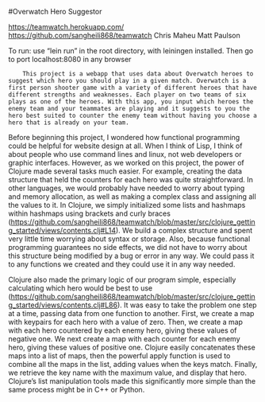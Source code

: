 ﻿#Overwatch Hero Suggestor


https://teamwatch.herokuapp.com/
https://github.com/sangheili868/teamwatch 
Chris Maheu
Matt Paulson


To run: use “lein run” in the root directory, with leiningen installed. Then go to port localhost:8080 in any browser


        This project is a webapp that uses data about Overwatch heroes to suggest which hero you should play in a given match. Overwatch is a first person shooter game with a variety of different heroes that have different strengths and weaknesses. Each player on two teams of six plays as one of the heroes. With this app, you input which heroes the enemy team and your teammates are playing and it suggests to you the hero best suited to counter the enemy team without having you choose a hero that is already on your team.
        
Before beginning this project, I wondered how functional programming could be helpful for website design at all. When I think of Lisp, I think of about people who use command lines and linux, not web developers or graphic interfaces. However, as we worked on this project, the power of Clojure made several tasks much easier. For example, creating the data structure that held the counters for each hero was quite straightforward. In other languages, we would probably have needed to worry about typing and memory allocation, as well as making a complex class and assigning all the values to it. In Clojure, we simply initialized some lists and hashmaps within hashmaps using brackets and curly braces (https://github.com/sangheili868/teamwatch/blob/master/src/clojure_getting_started/views/contents.clj#L14). We build a complex structure and spent very little time worrying about syntax or storage. Also, because functional programming guarantees no side effects, we did not have to worry about this structure being modified by a bug or error in any way. We could pass it to any functions we created and they could use it in any way needed.


Clojure also made the primary logic of our program simple, especially calculating which hero would be best to use (https://github.com/sangheili868/teamwatch/blob/master/src/clojure_getting_started/views/contents.clj#L86). It was easy to take the problem one step at a time, passing data from one function to another. First, we create a map with keypairs for each hero with a value of zero. Then, we create a map with each hero countered by each enemy hero, giving these values of negative one. We next create a map with each counter for each enemy hero, giving these values of positive one. Clojure easily concatenates these maps into a list of maps, then the powerful apply function is used to combine all the maps in the list, adding values when the keys match. Finally, we retrieve the key name with the maximum value, and display that hero. Clojure’s list manipulation tools made this significantly more simple than the same process might be in C++ or Python.